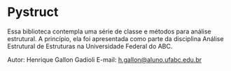 # Pystruct

Essa biblioteca contempla uma série de classe e métodos para análise estrutural. A princípio, ela foi apresentada como parte da disciplina Análise Estrutural de Estruturas na Universidade Federal do ABC.

Autor: Henrique Gallon Gadioli
E-mail: h.gallon@aluno.ufabc.edu.br